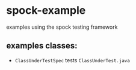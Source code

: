 # spock-example
examples using the spock testing framework

## examples classes:
* `ClassUnderTestSpec` tests `ClassUnderTest.java`